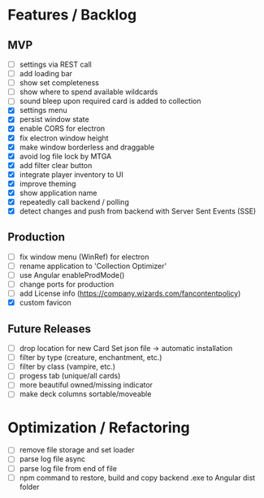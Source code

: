 # Features / Backlog

## MVP
- [ ] settings via REST call
- [ ] add loading bar
- [ ] show set completeness
- [ ] show where to spend available wildcards
- [ ] sound bleep upon required card is added to collection
- [X] settings menu
- [X] persist window state
- [X] enable CORS for electron
- [X] fix electron window height
- [X] make window borderless and draggable
- [X] avoid log file lock by MTGA
- [X] add filter clear button
- [X] integrate player inventory to UI
- [X] improve theming
- [X] show application name
- [X] repeatedly call backend / polling
- [X] detect changes and push from backend with Server Sent Events (SSE)

## Production
- [ ] fix window menu (WinRef) for electron
- [ ] rename application to 'Collection Optimizer'
- [ ] use Angular enableProdMode()
- [ ] change ports for production
- [ ] add License info (https://company.wizards.com/fancontentpolicy)
- [X] custom favicon

## Future Releases
- [ ] drop location for new Card Set json file -> automatic installation
- [ ] filter by type (creature, enchantment, etc.)
- [ ] filter by class (vampire, etc.)
- [ ] progess tab (unique/all cards)
- [ ] more beautiful owned/missing indicator
- [ ] make deck columns sortable/moveable

# Optimization / Refactoring
- [ ] remove file storage and set loader
- [ ] parse log file async
- [ ] parse log file from end of file
- [ ] npm command to restore, build and copy backend .exe to Angular dist folder
